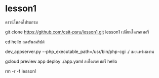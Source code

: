# lesson1
ดาวน์โหลดโปรแกรม

git clone https://github.com/csit-psru/lesson1.git lesson1
เปลี่ยนไดเรคเทอรี

cd hello
ลองรันสคริปต์

dev_appserver.py --php_executable_path=/usr/bin/php-cgi ./
เผยแพร่ผลงาน

gcloud preview app deploy ./app.yaml
ลบไดเรคเทอรี hello

rm -r -f lesson1
